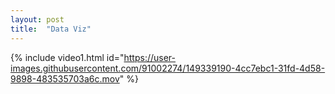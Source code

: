 ```yaml
---
layout: post
title:  "Data Viz"
---
```


  {% include video1.html id="https://user-images.githubusercontent.com/91002274/149339190-4cc7ebc1-31fd-4d58-9898-483535703a6c.mov" %}  
